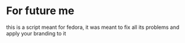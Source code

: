# For future me
this is a script meant for fedora, it was meant to fix all its problems and apply your branding to it
